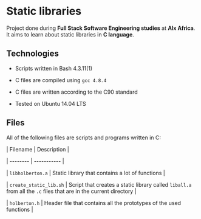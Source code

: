 # Static libraries



Project done during **Full Stack Software Engineering studies** at **Alx Africa**. It aims to learn about static libraries in **C language**.



## Technologies

* Scripts written in Bash 4.3.11(1)

* C files are compiled using `gcc 4.8.4`

* C files are written according to the C90 standard

* Tested on Ubuntu 14.04 LTS



## Files

All of the following files are scripts and programs written in C:



| Filename | Description |

| -------- | ----------- |

| `libholberton.a` | Static library that contains a lot of functions |

| `create_static_lib.sh` | Script that creates a static library called `liball.a` from all the `.c` files that are in the current directory |

| `holberton.h` | Header file that contains all the prototypes of the used functions |
